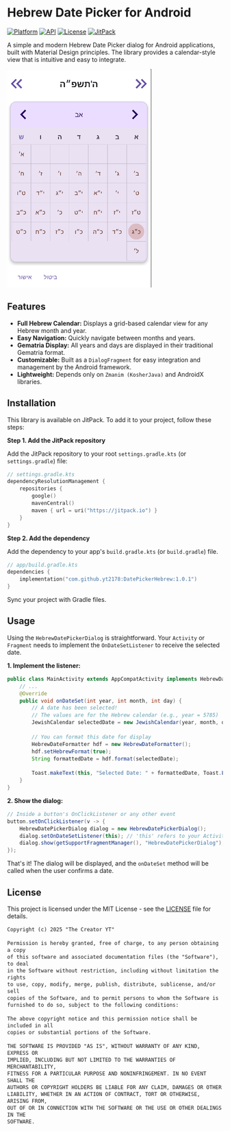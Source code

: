 # Hebrew Date Picker for Android

[![Platform](https://img.shields.io/badge/platform-Android-green.svg)](https://www.android.com)
[![API](https://img.shields.io/badge/API-19%2B-brightgreen.svg?style=flat)](https://android-arsenal.com/api?level=19)
[![License](https://img.shields.io/badge/License-MIT-blue.svg)](https://opensource.org/licenses/MIT)
[![JitPack](https://jitpack.io/v/yt2178/DatePickerHebrew.svg)](https://jitpack.io/#yt2178/DatePickerHebrew)

A simple and modern Hebrew Date Picker dialog for Android applications, built with Material Design principles. The library provides a calendar-style view that is intuitive and easy to integrate.

![HebrewDatePicker Screenshot](https://github.com/yt2178/DatePickerHebrew/blob/master/screenshot.png)


## Features

- **Full Hebrew Calendar:** Displays a grid-based calendar view for any Hebrew month and year.
- **Easy Navigation:** Quickly navigate between months and years.
- **Gematria Display:** All years and days are displayed in their traditional Gematria format.
- **Customizable:** Built as a `DialogFragment` for easy integration and management by the Android framework.
- **Lightweight:** Depends only on `Zmanim (KosherJava)` and AndroidX libraries.

## Installation

This library is available on JitPack. To add it to your project, follow these steps:

**Step 1. Add the JitPack repository**

Add the JitPack repository to your root `settings.gradle.kts` (or `settings.gradle`) file:

```kotlin
// settings.gradle.kts
dependencyResolutionManagement {
    repositories {
        google()
        mavenCentral()
        maven { url = uri("https://jitpack.io") }
    }
}
```

**Step 2. Add the dependency**

Add the dependency to your app's `build.gradle.kts` (or `build.gradle`) file. 

```kotlin
// app/build.gradle.kts
dependencies {
    implementation("com.github.yt2178:DatePickerHebrew:1.0.1")
}
```

Sync your project with Gradle files.

## Usage

Using the `HebrewDatePickerDialog` is straightforward. Your `Activity` or `Fragment` needs to implement the `OnDateSetListener` to receive the selected date.

**1. Implement the listener:**
```java
public class MainActivity extends AppCompatActivity implements HebrewDatePickerDialog.OnDateSetListener {
    // ...
    @Override
    public void onDateSet(int year, int month, int day) {
        // A date has been selected!
        // The values are for the Hebrew calendar (e.g., year = 5785)
        JewishCalendar selectedDate = new JewishCalendar(year, month, day);

        // You can format this date for display
        HebrewDateFormatter hdf = new HebrewDateFormatter();
        hdf.setHebrewFormat(true);
        String formattedDate = hdf.format(selectedDate);
        
        Toast.makeText(this, "Selected Date: " + formattedDate, Toast.LENGTH_LONG).show();
    }
}
```

**2. Show the dialog:**
```java
// Inside a button's OnClickListener or any other event
button.setOnClickListener(v -> {
    HebrewDatePickerDialog dialog = new HebrewDatePickerDialog();
    dialog.setOnDateSetListener(this); // 'this' refers to your Activity/Fragment
    dialog.show(getSupportFragmentManager(), "HebrewDatePickerDialog");
});
```

That's it! The dialog will be displayed, and the `onDateSet` method will be called when the user confirms a date.

## License

This project is licensed under the MIT License - see the [LICENSE](LICENSE) file for details.

```
Copyright (c) 2025 "The Creator YT"

Permission is hereby granted, free of charge, to any person obtaining a copy
of this software and associated documentation files (the "Software"), to deal
in the Software without restriction, including without limitation the rights
to use, copy, modify, merge, publish, distribute, sublicense, and/or sell
copies of the Software, and to permit persons to whom the Software is
furnished to do so, subject to the following conditions:

The above copyright notice and this permission notice shall be included in all
copies or substantial portions of the Software.

THE SOFTWARE IS PROVIDED "AS IS", WITHOUT WARRANTY OF ANY KIND, EXPRESS OR
IMPLIED, INCLUDING BUT NOT LIMITED TO THE WARRANTIES OF MERCHANTABILITY,
FITNESS FOR A PARTICULAR PURPOSE AND NONINFRINGEMENT. IN NO EVENT SHALL THE
AUTHORS OR COPYRIGHT HOLDERS BE LIABLE FOR ANY CLAIM, DAMAGES OR OTHER
LIABILITY, WHETHER IN AN ACTION OF CONTRACT, TORT OR OTHERWISE, ARISING FROM,
OUT OF OR IN CONNECTION WITH THE SOFTWARE OR THE USE OR OTHER DEALINGS IN THE
SOFTWARE.
```
